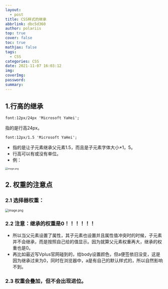 ```yaml
---
layout:
  - post
title: CSS样式的继承
abbrlink: dbc5d360
author: polariis
top: true
cover: false
toc: true
mathjax: false
tags:
  - CSS
categories: CSS
date: 2021-11-07 16:03:12
img:
coverImg:
password:
summary:
---
```




## 1.行高的继承

```
font:12px/24px 'Microsoft YaHei';              
```

指的是行高24px。

```
font:12px/1.5 'Microsoft YaHei';
```

- 指的是让子元素继承父元素1.5，而且是子元素字体大小*1，5。
- 行高可以有或没有单位。
- 例：

<img src="https://s2.loli.net/2022/10/05/kgiL2KZDFUzonf4.png" alt="image.png" style="zoom: 50%;" />

## 2. 权重的注意点

### 2.1 选择器权重：

  <img src="https://s2.loli.net/2022/10/05/2VbphskzyWPR8an.png" alt="image.png" style="zoom: 67%;" />

### 2.2 注意：继承的权重是0！！！！！！

- 所以当父元素设置了属性，其子元素也设置并且属性值冲突时的时候，子元素并不会继承，而是按照自己给的值显示。因为就算父元素权重再大，继承的权重也是0。
- 再比如最近写Vplus官网碰到的，给body设置颜色，但a便签依旧没变，这是因为继承过来为0，同时在浏览器中，a是有自己的默认样式的，所以自然影响不到。

### 2.3 权重会叠加，但不会出现进位。



